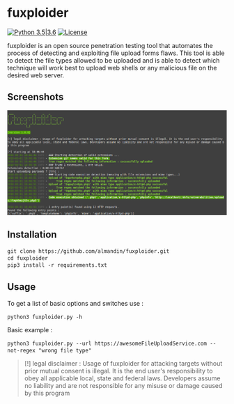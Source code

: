 # fuxploider

[![Python 3.5|3.6](https://img.shields.io/badge/python-3.5%2F3.6-green.svg)](https://www.python.org/) [![License](https://img.shields.io/badge/license-GPLv3-red.svg)](https://raw.githubusercontent.com/almandin/fuxploider/master/LICENSE.md)

fuxploider is an open source penetration testing tool that automates the process of detecting and exploiting file upload forms flaws. This tool is able to detect the file types allowed to be uploaded and is able to detect which technique will work best to upload web shells or any malicious file on the desired web server.

Screenshots
----
![screenshot](screenshot.png)

Installation
----

    git clone https://github.com/almandin/fuxploider.git
    cd fuxploider
    pip3 install -r requirements.txt

Usage
----

To get a list of basic options and switches use :

    python3 fuxploider.py -h

Basic example :

    python3 fuxploider.py --url https://awesomeFileUploadService.com --not-regex "wrong file type"


> [!] legal disclaimer : Usage of fuxploider for attacking targets without prior mutual consent is illegal. It is the end user's responsibility to obey all applicable local, state and federal laws. Developers assume no liability and are not responsible for any misuse or damage caused by this program
